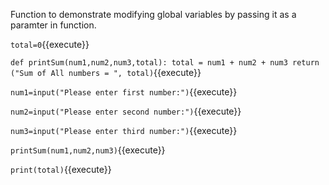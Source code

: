 Function to demonstrate modifying global variables by passing it as a paramter in function.

`
total=0
`{{execute}}

`
def printSum(num1,num2,num3,total):
    total = num1 + num2 + num3
    return ("Sum of All numbers = ", total)
`{{execute}}

`
num1=input("Please enter first number:")
`{{execute}}

`
num2=input("Please enter second number:")
`{{execute}}

`
num3=input("Please enter third number:")
`{{execute}}

`
printSum(num1,num2,num3)
`{{execute}}

`
print(total)
`{{execute}}
